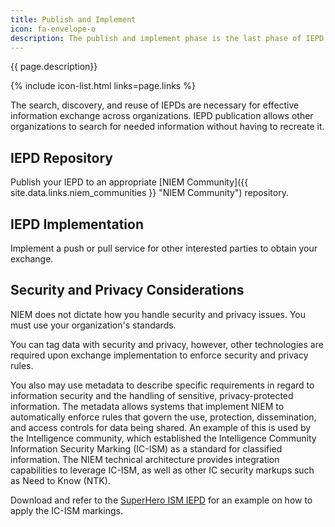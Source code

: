 ```yaml
---
title: Publish and Implement
icon: fa-envelope-o
description: The publish and implement phase is the last phase of IEPD development.
---
```


{{ page.description}}

{% include icon-list.html links=page.links %}

The search, discovery, and reuse of IEPDs are necessary for effective information exchange across organizations. IEPD publication allows other organizations to search for needed information without having to recreate it.

## IEPD Repository

Publish your IEPD to an appropriate [NIEM Community]({{ site.data.links.niem_communities }} "NIEM Community") repository.

## IEPD Implementation

Implement a push or pull service for other interested parties to obtain your exchange.

## Security and Privacy Considerations

NIEM does not dictate how you handle security and privacy issues. You must use your organization's standards.

You can tag data with security and privacy, however, other technologies are required upon exchange implementation to enforce security and privacy rules.

You also may use metadata to describe specific requirements in regard to information security and the handling of sensitive, privacy-protected information. The metadata allows systems that implement NIEM to automatically enforce rules that govern the use, protection, dissemination, and access controls for data being shared. An example of this is used by the Intelligence community, which established the Intelligence Community Information Security Marking (IC-ISM) as a standard for classified information. The NIEM technical architecture provides integration capabilities to leverage IC-ISM, as well as other IC security markups such as Need to Know (NTK).

Download and refer to the [SuperHero ISM IEPD](assets/SuperHero-ism.zip "SuperHero ISM IEPD") for an example on how to apply the IC-ISM markings.